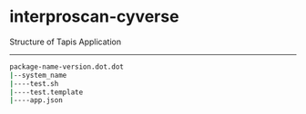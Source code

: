 # interproscan-cyverse

Structure of Tapis Application

------------------------------

```sh
package-name-version.dot.dot
|--system_name
|----test.sh
|----test.template
|----app.json
```
